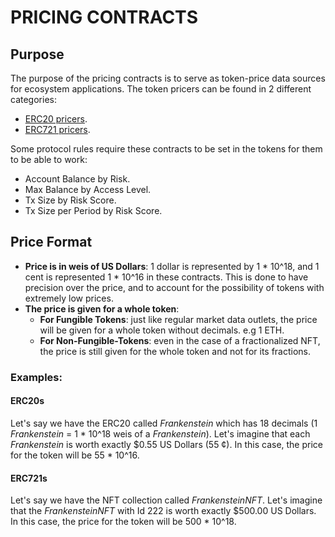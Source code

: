 # PRICING CONTRACTS

## Purpose

The purpose of the pricing contracts is to serve as token-price data sources for ecosystem applications. The token pricers can be found in 2 different categories:

- [ERC20 pricers](./ERC20-PRICING.md).
- [ERC721 pricers](./ERC721-PRICING.md).

Some protocol rules require these contracts to be set in the tokens for them to be able to work:

- Account Balance by Risk.
- Max Balance by Access Level.
- Tx Size by Risk Score.
- Tx Size per Period by Risk Score.

## Price Format

- **Price is in weis of US Dollars**: 1 dollar is represented by 1 * 10^18, and 1 cent is represented 1 * 10^16 in these contracts. This is done to have precision over the price, and to account for the possibility of tokens with extremely low prices.
- **The price is given for a whole token**:
    - **For Fungible Tokens**: just like regular market data outlets, the price will be given for a whole token without decimals. e.g 1 ETH.
    - **For Non-Fungible-Tokens**: even in the case of a fractionalized NFT, the price is still given for the whole token and not for its fractions.

### Examples:

#### ERC20s

Let's say we have the ERC20 called *Frankenstein* which has 18 decimals (1 *Frankenstein* = 1 * 10^18 weis of a *Frankenstein*). Let's imagine that each *Frankenstein* is worth exactly $0.55 US Dollars (55 ¢). In this case, the price for the token will be 55 * 10^16.  

#### ERC721s

Let's say we have the NFT collection called *FrankensteinNFT*. Let's imagine that the *FrankensteinNFT* with Id 222 is worth exactly $500.00 US Dollars. In this case, the price for the token will be 500 * 10^18.  


